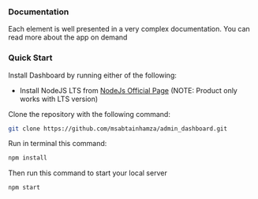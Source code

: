 
### Documentation

Each element is well presented in a very complex documentation. You can read
more about the app on demand
### Quick Start

Install Dashboard by running either of the following:

- Install NodeJS LTS from
  [NodeJs Official Page](https://nodejs.org/en/?ref=horizon-documentation)
  (NOTE: Product only works with LTS version)

Clone the repository with the following command:

```bash
git clone https://github.com/msabtainhamza/admin_dashboard.git
```

Run in terminal this command:

```bash
npm install
```

Then run this command to start your local server

```bash
npm start
```



